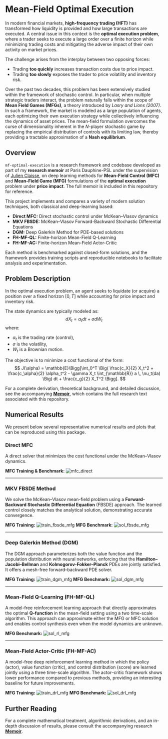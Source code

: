 # Mean-Field Optimal Execution

In modern financial markets, **high-frequency trading (HFT)** has transformed how liquidity is provided and how large transactions are executed.
A central issue in this context is the **optimal execution problem**, where a trader seeks to execute a large order over a finite horizon while minimizing trading costs and mitigating the adverse impact of their own activity on market prices.

The challenge arises from the interplay between two opposing forces:

- Trading **too quickly** increases transaction costs due to price impact.
- Trading **too slowly** exposes the trader to price volatility and inventory risk.

Over the past two decades, this problem has been extensively studied within the framework of stochastic control.
In particular, when multiple strategic traders interact, the problem naturally falls within the scope of **Mean Field Games (MFGs)**, a theory introduced by *Lasry and Lions (2007)*.
In such a framework, the market is modeled as a large population of agents, each optimizing their own execution strategy while collectively influencing the dynamics of asset prices.
The mean-field formulation overcomes the curse of dimensionality inherent in the $N$-player stochastic game by replacing the empirical distribution of controls with its limiting law, thereby providing a tractable approximation of a **Nash equilibrium**.

## Overview

`mf-optimal-execution` is a research framework and codebase developed as part of my **research memoir** at Paris Dauphine-PSL under the supervision of [Julien Claisse](https://www.ceremade.dauphine.fr/fr/membres/detail-cv/profile/julien-claisse.html), on deep learning methods for **Mean-Field Control (MFC)** and **Mean-Field Game (MFG)** formulations of the **optimal execution** problem under **price impact**.
The full memoir is included in this repository for reference.

This project implements and compares a variety of modern solution techniques, both classical and deep-learning based:

- **Direct MFC:** Direct stochastic control under McKean–Vlasov dynamics
- **MKV FBSDE:** McKean–Vlasov Forward-Backward Stochastic Differential Equations
- **DGM:** Deep Galerkin Method for PDE-based solutions
- **FH-MF-QL:** Finite-horizon Mean-Field Q-Learning
- **FH-MF-AC:** Finite-horizon Mean-Field Actor-Critic

Each method is benchmarked against closed-form solutions, and the framework provides training scripts and reproducible notebooks to facilitate analysis and experimentation.

## Problem Description

In the optimal execution problem, an agent seeks to liquidate (or acquire) a position over a fixed horizon $[0,T]$ while accounting for price impact and inventory risk.

The state dynamics are typically modeled as:
$$
    dX_t = \alpha_t dt + \sigma dW_t
$$
where:

- $\alpha_t$ is the trading rate (control),
- $\sigma$ is the volatility,
- $W_t$ is a Brownian motion.

The objective is to minimize a cost functional of the form:
$$
    J(\alpha) = \mathbb{E}\Bigg[\int_0^T \Big(
        \frac{c_X}{2} X_t^2
        + \frac{c_\alpha}{2} \alpha_t^2
        - \gamma X_t \int_{\mathbb{R}} a \, \nu_t(da)
    \Big) dt + \frac{c_g}{2} X_T^2 \Bigg].
$$

For a complete derivation, theoretical background, and detailed discussion, see the accompanying [**Memoir**](Memoir.pdf), which contains the full research text associated with this repository.

## Numerical Results

We present below several representative numerical results and plots that can be reproduced using this package.

### Direct MFC

A direct solver that minimizes the cost functional under the McKean–Vlasov dynamics.

**MFC Training & Benchmark:**
![mfc_direct](plots/mfc_direct.png)

---

### MKV FBSDE Method

We solve the McKean–Vlasov mean-field problem using a **Forward-Backward Stochastic Differential Equation** (FBSDE) approach.
The learned control closely matches the analytical solution, demonstrating accurate convergence.

**MFG Training:**
![train_fbsde_mfg](plots/train_fbsde_mfg.png)
**MFG Benchmark:**
![sol_fbsde_mfg](plots/sol_fbsde_mfg.png)

---

### Deep Galerkin Method (DGM)

The DGM approach parameterizes both the value function and the population distribution with neural networks, enforcing that the **Hamilton–Jacobi–Bellman** and **Kolmogorov-Fokker–Planck** PDEs are jointly satisfied.
It offers a mesh-free forward–backward PDE solver.

**MFG Training:**
![train_dgm_mfg](plots/train_dgm.png)
**MFG Benchmark:**
![sol_dgm_mfg](plots/sol_dgm.png)

---

### Mean-Field Q-Learning (FH-MF-QL)

A model-free reinforcement learning approach that directly approximates the optimal **Q-function** in the mean-field setting using a two time-scale algorithm.
This approach can approximate either the MFG or MFC solution and enables control synthesis even when the model dynamics are unknown.

**MFG Benchmark:**
![sol_rl_mfg](plots/sol_rl_mfg.png)

---

### Mean-Field Actor-Critic (FH-MF-AC)

A model-free deep reinforcement learning method in which the policy (actor), value function (critic), and control distribution (score) are learned jointly using a three time-scale algorithm.
The actor–critic framework shows lower performance compared to previous methods, providing an interesting baseline for future improvements.

**MFG Training:**
![train_drl_mfg](plots/train_drl.png)
**MFG Benchmark:**
![sol_drl_mfg](plots/sol_drl.png)

## Further Reading

For a complete mathematical treatment, algorithmic derivations, and an in-depth discussion of results, please consult the accompanying research [**Memoir**](Memoir.pdf).
